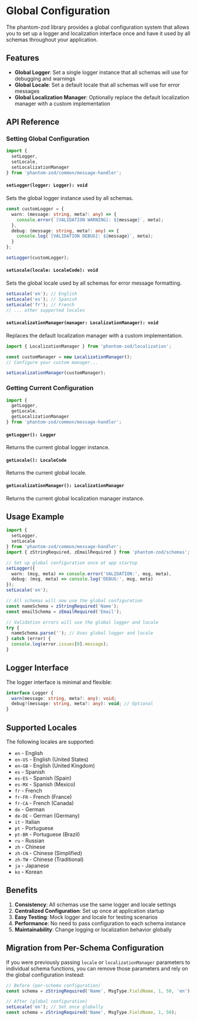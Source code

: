 # Global Configuration

The phantom-zod library provides a global configuration system that allows you to set up a logger and localization interface once and have it used by all schemas throughout your application.

## Features

- **Global Logger**: Set a single logger instance that all schemas will use for debugging and warnings
- **Global Locale**: Set a default locale that all schemas will use for error messages
- **Global Localization Manager**: Optionally replace the default localization manager with a custom implementation

## API Reference

### Setting Global Configuration

```typescript
import { 
  setLogger, 
  setLocale, 
  setLocalizationManager 
} from 'phantom-zod/common/message-handler';
```

#### `setLogger(logger: Logger): void`

Sets the global logger instance used by all schemas.

```typescript
const customLogger = {
  warn: (message: string, meta?: any) => {
    console.error(`[VALIDATION WARNING]: ${message}`, meta);
  },
  debug: (message: string, meta?: any) => {
    console.log(`[VALIDATION DEBUG]: ${message}`, meta);
  }
};

setLogger(customLogger);
```

#### `setLocale(locale: LocaleCode): void`

Sets the global locale used by all schemas for error message formatting.

```typescript
setLocale('en'); // English
setLocale('es'); // Spanish
setLocale('fr'); // French
// ... other supported locales
```

#### `setLocalizationManager(manager: LocalizationManager): void`

Replaces the default localization manager with a custom implementation.

```typescript
import { LocalizationManager } from 'phantom-zod/localization';

const customManager = new LocalizationManager();
// Configure your custom manager...

setLocalizationManager(customManager);
```

### Getting Current Configuration

```typescript
import { 
  getLogger, 
  getLocale, 
  getLocalizationManager 
} from 'phantom-zod/common/message-handler';
```

#### `getLogger(): Logger`

Returns the current global logger instance.

#### `getLocale(): LocaleCode`

Returns the current global locale.

#### `getLocalizationManager(): LocalizationManager`

Returns the current global localization manager instance.

## Usage Example

```typescript
import { 
  setLogger, 
  setLocale 
} from 'phantom-zod/common/message-handler';
import { zStringRequired, zEmailRequired } from 'phantom-zod/schemas';

// Set up global configuration once at app startup
setLogger({
  warn: (msg, meta) => console.error('VALIDATION:', msg, meta),
  debug: (msg, meta) => console.log('DEBUG:', msg, meta)
});
setLocale('en');

// All schemas will now use the global configuration
const nameSchema = zStringRequired('Name');
const emailSchema = zEmailRequired('Email');

// Validation errors will use the global logger and locale
try {
  nameSchema.parse(''); // Uses global logger and locale
} catch (error) {
  console.log(error.issues[0].message);
}
```

## Logger Interface

The logger interface is minimal and flexible:

```typescript
interface Logger {
  warn(message: string, meta?: any): void;
  debug?(message: string, meta?: any): void; // Optional
}
```

## Supported Locales

The following locales are supported:

- `en` - English
- `en-US` - English (United States)
- `en-GB` - English (United Kingdom)
- `es` - Spanish
- `es-ES` - Spanish (Spain)
- `es-MX` - Spanish (Mexico)
- `fr` - French
- `fr-FR` - French (France)
- `fr-CA` - French (Canada)
- `de` - German
- `de-DE` - German (Germany)
- `it` - Italian
- `pt` - Portuguese
- `pt-BR` - Portuguese (Brazil)
- `ru` - Russian
- `zh` - Chinese
- `zh-CN` - Chinese (Simplified)
- `zh-TW` - Chinese (Traditional)
- `ja` - Japanese
- `ko` - Korean

## Benefits

1. **Consistency**: All schemas use the same logger and locale settings
2. **Centralized Configuration**: Set up once at application startup
3. **Easy Testing**: Mock logger and locale for testing scenarios
4. **Performance**: No need to pass configuration to each schema instance
5. **Maintainability**: Change logging or localization behavior globally

## Migration from Per-Schema Configuration

If you were previously passing `locale` or `localizationManager` parameters to individual schema functions, you can remove those parameters and rely on the global configuration instead:

```typescript
// Before (per-schema configuration)
const schema = zStringRequired('Name', MsgType.FieldName, 1, 50, 'en');

// After (global configuration)
setLocale('en'); // Set once globally
const schema = zStringRequired('Name', MsgType.FieldName, 1, 50);
```
